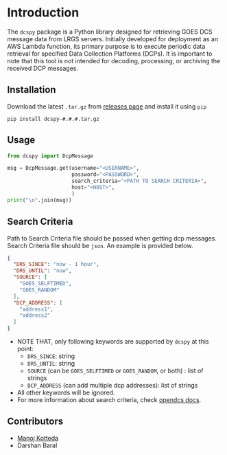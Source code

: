 # Introduction

The `dcspy` package is a Python library designed for retrieving GOES DCS message data from LRGS servers. Initially
developed for deployment as an AWS Lambda function, its primary purpose is to execute periodic data retrieval for
specified Data Collection Platforms (DCPs). It is important to note that this tool is not intended for decoding,
processing, or archiving the received DCP messages.

## Installation

Download the latest `.tar.gz` from [releases page](https://github.com/dcspy/dcspy/releases) and install it using `pip`

```shell
pip install dcspy-#.#.#.tar.gz 
```

## Usage

```python
from dcspy import DcpMessage

msg = DcpMessage.get(username="<USERNAME>",
                     password="<PASSWORD>",
                     search_criteria="<PATH TO SEARCH CRITERIA>",
                     host="<HOST>",
                     )
print("\n".join(msg))
```

## Search Criteria

Path to Search Criteria file should be passed when getting dcp messages. Search Criteria file should be `json`. An
example is provided below.

```json
{
  "DRS_SINCE": "now - 1 hour",
  "DRS_UNTIL": "now",
  "SOURCE": [
    "GOES_SELFTIMED",
    "GOES_RANDOM"
  ],
  "DCP_ADDRESS": [
    "address1",
    "address2"
  ]
}
```

- NOTE THAT, only following keywords are supported by `dcspy` at this point:
    - `DRS_SINCE`: string
    - `DRS_UNTIL`: string
    - `SOURCE` (can be `GOES_SELFTIMED` or `GOES_RANDOM`, or both) : list of strings
    - `DCP_ADDRESS` (can add multiple dcp addresses): list of strings
- All other keywords will be ignored.
- For more information about search criteria, check [opendcs
  docs](https://opendcs-env.readthedocs.io/en/stable/legacy-lrgs-userguide.html#search-criteria-file-format).

## Contributors

- [Manoj Kotteda](https://github.com/orgs/dcspy/people/manojkotteda)
- Darshan Baral
